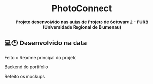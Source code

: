<div align="center">
  <h1 >PhotoConnect</h1>
  <b>Projeto desenvolvido nas aulas de Projeto de Software 2 - FURB (Universidade Regional de Blumenau)</b>
</div>

## 💻🕑 Desenvolvido na data
<p>Feito o Readme principal do projeto</p>
<p>Backend do portifolio</p>
<p>Refeito os mockups</p>
